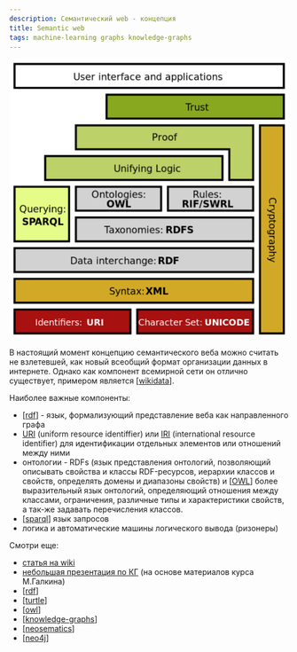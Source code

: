 ```yaml
---
description: Семантический web - концепция
title: Semantic web
tags: machine-learning graphs knowledge-graphs
---
```

![semantic web conception](../attachments/2023-01-07-23-52-30.png)

В настоящий момент концепцию семантического веба можно считать не взлетевшей, как новый всеобщий формат организации данных в интернете. Однако как компонент всемирной сети он отлично существует, примером является [[wikidata]].

Наиболее важные компоненты:

- [[rdf]] - язык, формализующий представление веба как направленного графа
- [URI](https://ru.wikipedia.org/wiki/URI) (uniform resource identiffier) или [IRI](https://ru.wikipedia.org/wiki/Internationalized_Resource_Identifier) (international resource identifier) для идентификации отдельных элементов или отношений между ними
- онтологии - RDFs (язык представления онтологий, позволяющий описывать свойства и классы RDF-ресурсов, иерархии классов и свойств, определять домены и диапазоны свойств) и [[OWL]] более выразительный язык онтологий, определяющий отношения между классами, ограничения, различные типы и характеристики свойств, а так-же задавать перечисления классов.
- [[sparql]] язык запросов
- логика и автоматические машины логического вывода (ризонеры)

Смотри еще:

- [статья на wiki](https://en.wikipedia.org/wiki/Semantic_Web)
- [небольшая презентация по КГ](https://docs.google.com/presentation/d/1Artsa47IV_dSZkz7smXyAVZQmn3xDeZRO9Z_hVklirs/edit?usp=sharing) (на основе материалов курса М.Галкина)
- [[rdf]]
- [[turtle]]
- [[owl]]
- [[knowledge-graphs]]
- [[neosematics]]
- [[neo4j]]

[//begin]: # "Autogenerated link references for markdown compatibility"
[wikidata]: ../lists/wikidata "Wikidata"
[rdf]: rdf "RDF"
[OWL]: owl "OWL ontology"
[sparql]: sparql "SPARQL"
[rdf]: rdf "RDF"
[turtle]: turtle "Turtle for RDF"
[owl]: owl "OWL ontology"
[knowledge-graphs]: ../lists/knowledge-graphs "Knowledge graphs"
[neosematics]: neosematics "Neosematics"
[neo4j]: neo4j "Neo4j graph data base"
[//end]: # "Autogenerated link references"
[//begin]: # "Autogenerated link references for markdown compatibility"
[wikidata]: ../lists/wikidata "Wikidata"
[rdf]: rdf "RDF"
[OWL]: owl "OWL ontology"
[sparql]: sparql "SPARQL"
[rdf]: rdf "RDF"
[turtle]: turtle "Turtle for RDF"
[owl]: owl "OWL ontology"
[knowledge-graphs]: ../lists/knowledge-graphs "Knowledge graphs"
[neosematics]: neosematics "Neosematics"
[neo4j]: neo4j "Neo4j graph data base"
[//end]: # "Autogenerated link references"